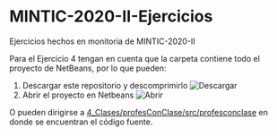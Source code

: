 # MINTIC-2020-II-Ejercicios
Ejercicios hechos en monitoria de MINTIC-2020-II

Para el Ejercicio 4 tengan en cuenta que la carpeta contiene todo el proyecto de NetBeans, por lo que pueden:
1. Descargar este repositorio y descomprimirlo
![Descargar](https://github.com/sechaparroc/MINTIC-2020-II-Ejercicios/blob/main/Descargar.png)
2. Abrir el proyecto en Netbeans
![Abrir](https://github.com/sechaparroc/MINTIC-2020-II-Ejercicios/blob/main/Abrir_proyecto.png)

O pueden dirigirse a [4_Clases/profesConClase/src/profesconclase](https://github.com/sechaparroc/MINTIC-2020-II-Ejercicios/tree/main/4_Intro_Clases/profesConClase/src/profesconclase) en donde se encuentran el código fuente.
